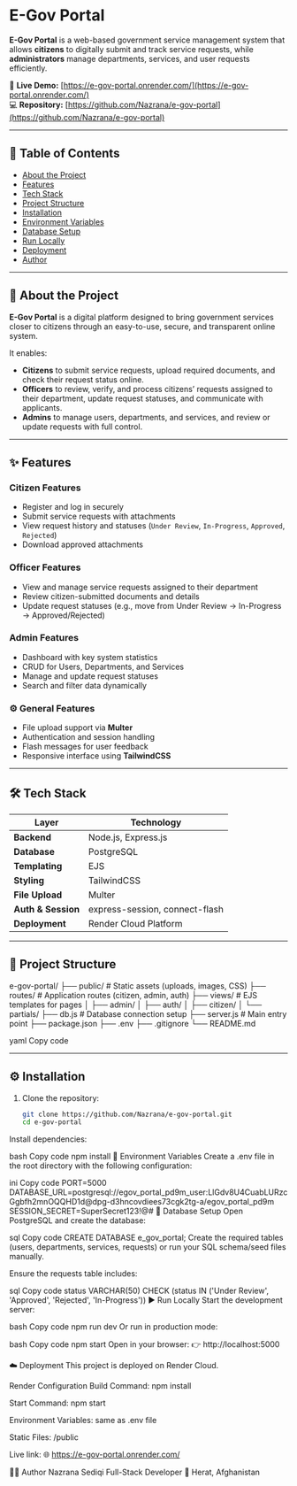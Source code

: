 #  E-Gov Portal

**E-Gov Portal** is a web-based government service management system that allows **citizens** to digitally submit and track service requests, while **administrators** manage departments, services, and user requests efficiently.  

🔗 **Live Demo:** [https://e-gov-portal.onrender.com/](https://e-gov-portal.onrender.com/)  
💻 **Repository:** [https://github.com/Nazrana/e-gov-portal](https://github.com/Nazrana/e-gov-portal)

---

## 📘 Table of Contents
- [About the Project](#about-the-project)
- [Features](#features)
- [Tech Stack](#tech-stack)
- [Project Structure](#project-structure)
- [Installation](#installation)
- [Environment Variables](#environment-variables)
- [Database Setup](#database-setup)
- [Run Locally](#run-locally)
- [Deployment](#deployment)
- [Author](#author)

---

## 🧩 About the Project

**E-Gov Portal** is a digital platform designed to bring government services closer to citizens through an easy-to-use, secure, and transparent online system.  

It enables:
- **Citizens** to submit service requests, upload required documents, and check their request status online.  
- **Officers** to review, verify, and process citizens’ requests assigned to their department, update request statuses, and communicate with applicants.
- **Admins** to manage users, departments, and services, and review or update requests with full control.

---

## ✨ Features

### Citizen Features
- Register and log in securely  
- Submit service requests with attachments  
- View request history and statuses (`Under Review`, `In-Progress`, `Approved`, `Rejected`)  
- Download approved attachments  

### Officer Features
- View and manage service requests assigned to their department
- Review citizen-submitted documents and details
- Update request statuses (e.g., move from Under Review → In-Progress → Approved/Rejected)

### Admin Features
- Dashboard with key system statistics  
- CRUD for Users, Departments, and Services  
- Manage and update request statuses  
- Search and filter data dynamically  

### ⚙️ General Features
- File upload support via **Multer**  
- Authentication and session handling  
- Flash messages for user feedback  
- Responsive interface using **TailwindCSS**  

---

## 🛠️ Tech Stack

| Layer | Technology |
|-------|-------------|
| **Backend** | Node.js, Express.js |
| **Database** | PostgreSQL |
| **Templating** | EJS |
| **Styling** | TailwindCSS |
| **File Upload** | Multer |
| **Auth & Session** | express-session, connect-flash |
| **Deployment** | Render Cloud Platform |

---

## 📂 Project Structure

e-gov-portal/
├── public/ # Static assets (uploads, images, CSS)
├── routes/ # Application routes (citizen, admin, auth)
├── views/ # EJS templates for pages
│ ├── admin/
│ ├── auth/
│ ├── citizen/
│ └── partials/
├── db.js # Database connection setup
├── server.js # Main entry point
├── package.json
├── .env
├── .gitignore
└── README.md

yaml
Copy code

---

## ⚙️ Installation

1. Clone the repository:
   ```bash
   git clone https://github.com/Nazrana/e-gov-portal.git
   cd e-gov-portal
Install dependencies:

bash
Copy code
npm install
🔐 Environment Variables
Create a .env file in the root directory with the following configuration:

ini
Copy code
PORT=5000
DATABASE_URL=postgresql://egov_portal_pd9m_user:LlGdv8U4CuabLURzcGgbfh2mnOQQHD1d@dpg-d3hncovdiees73cgk2tg-a/egov_portal_pd9m
SESSION_SECRET=SuperSecret123!@#
🧮 Database Setup
Open PostgreSQL and create the database:

sql
Copy code
CREATE DATABASE e_gov_portal;
Create the required tables (users, departments, services, requests)
or run your SQL schema/seed files manually.

Ensure the requests table includes:

sql
Copy code
status VARCHAR(50) CHECK (status IN ('Under Review', 'Approved', 'Rejected', 'In-Progress'))
▶️ Run Locally
Start the development server:

bash
Copy code
npm run dev
Or run in production mode:

bash
Copy code
npm start
Open in your browser:
👉 http://localhost:5000

☁️ Deployment
This project is deployed on Render Cloud.

Render Configuration
Build Command: npm install

Start Command: npm start

Environment Variables: same as .env file

Static Files: /public

Live link:
🌐 https://e-gov-portal.onrender.com/

👩‍💻 Author
Nazrana Sediqi
Full-Stack Developer 
📍 Herat, Afghanistan


